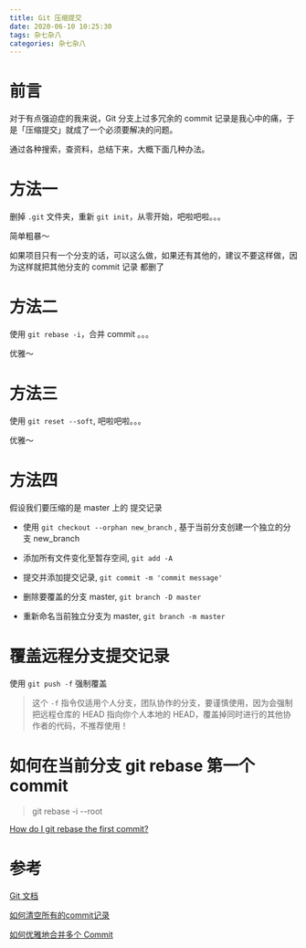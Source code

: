 ```yaml
---
title: Git 压缩提交
date: 2020-06-10 10:25:30
tags: 杂七杂八
categories: 杂七杂八
---
```


# 前言

对于有点强迫症的我来说，Git 分支上过多冗余的 commit 记录是我心中的痛，于是「压缩提交」就成了一个必须要解决的问题。

通过各种搜索，查资料，总结下来，大概下面几种办法。

# 方法一

删掉 `.git` 文件夹，重新 `git init`，从零开始，吧啦吧啦。。。

简单粗暴～

如果项目只有一个分支的话，可以这么做，如果还有其他的，建议不要这样做，因为这样就把其他分支的 commit 记录 都删了

# 方法二

使用 `git rebase -i`，合并 commit 。。。

优雅～

# 方法三

使用 `git reset --soft`, 吧啦吧啦。。。

优雅～

# 方法四

假设我们要压缩的是 master 上的 提交记录

+ 使用 `git checkout --orphan new_branch` , 基于当前分支创建一个独立的分支 new_branch

+ 添加所有文件变化至暂存空间, `git add -A`

+ 提交并添加提交记录, `git commit -m 'commit message'`

+ 删除要覆盖的分支 master, `git branch -D master`

+ 重新命名当前独立分支为 master, `git branch -m master`

# 覆盖远程分支提交记录

使用 `git push -f` 强制覆盖

> 这个 `-f` 指令仅适用个人分支，团队协作的分支，要谨慎使用，因为会强制把远程仓库的 HEAD 指向你个人本地的 HEAD，覆盖掉同时进行的其他协作者的代码，不推荐使用！

# 如何在当前分支 git rebase 第一个 commit

> git rebase -i --root

[How do I git rebase the first commit?](https://stackoverflow.com/questions/22992543/how-do-i-git-rebase-the-first-commit/23000315)

# 参考

[Git 文档](https://git-scm.com/book/zh/v2)

[如何清空所有的commit记录](https://juejin.im/post/5be995c25188250fa8358f9d)

[如何优雅地合并多个 Commit](https://github.com/Jisuanke/tech-exp/issues/13)

